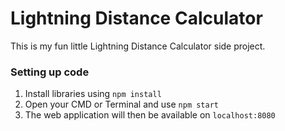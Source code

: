 # Lightning Distance Calculator

This is my fun little Lightning Distance Calculator side project.

### Setting up code
1. Install libraries using `npm install`
2. Open your CMD or Terminal and use `npm start`
3. The web application will then be available on `localhost:8080`
